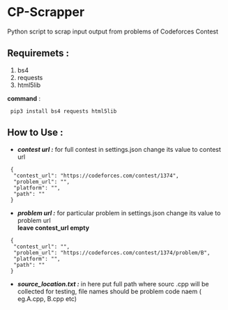 # CP-Scrapper

Python script to scrap input output from problems of Codeforces Contest <br/>

## Requiremets :

1.  bs4
2.  requests
3.  html5lib

**command** :

```
 pip3 install bs4 requests html5lib
```

## How to Use :

- **_contest url :_** for full contest in settings.json change its value to contest url

```
 {
  "contest_url": "https://codeforces.com/contest/1374",
  "problem_url": "",
  "platform": "",
  "path": ""
 }
```

- **_problem url :_** for particular problem in settings.json change its value to problem url
  <br> **leave contest_url empty**

```
 {
  "contest_url": "",
  "problem_url": "https://codeforces.com/contest/1374/problem/B",
  "platform": "",
  "path": ""
 }
```

- **_source_location.txt :_** in here put full path where sourc .cpp will be collected for testing, file names should be problem code naem ( eg.A.cpp, B.cpp etc)
